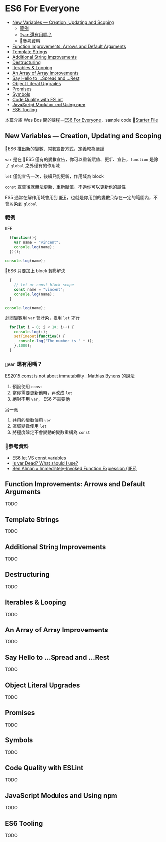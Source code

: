 # ES6 For Everyone

- [New Variables — Creation, Updating and Scoping](#new-variables---creation--updating-and-scoping)
  - [範例](#--)
  - [`var` 還有用嗎？](#--var-------)
  - [參考資料](#-----)
- [Function Improvements: Arrows and Default Arguments](#function-improvements--arrows-and-default-arguments)
- [Template Strings](#template-strings)
- [Additional String Improvements](#additional-string-improvements)
- [Destructuring](#destructuring)
- [Iterables & Looping](#iterables---looping)
- [An Array of Array Improvements](#an-array-of-array-improvements)
- [Say Hello to ...Spread and ...Rest](#say-hello-to-spread-and-rest)
- [Object Literal Upgrades](#object-literal-upgrades)
- [Promises](#promises)
- [Symbols](#symbols)
- [Code Quality with ESLint](#code-quality-with-eslint)
- [JavaScript Modules and Using npm](#javascript-modules-and-using-npm)
- [ES6 Tooling](#es6-tooling)

本篇介紹 Wes Bos 開的課程－[ES6 For Everyone](https://es6.io/)，sample code [Starter File](https://github.com/wesbos/es6.io)

## New Variables — Creation, Updating and Scoping

ES6 推出新的變數、常數宣告方式，定義較為嚴謹

`var` 是在 ES5 僅有的變數宣告，你可以重新賦值、更新、宣告，`function` 是除了 `global` 之外僅有的作用域

`let` 僅能宣告一次，後續只能更新，作用域為 block

`const` 宣告後就無法更新、重新賦值，不過你可以更新他的屬性

ES5 通常在解作用域會用到 [IIFE](https://developer.mozilla.org/en-US/docs/Glossary/IIFE)，也就是你用到的變數只存在一定的範圍內，不會污染到 `global`

### 範例

IIFE

```javascript
  (function(){
    var name = "vincent";
    console.log(name);
  })();

console.log(name);
```

ES6 只要加上 block 輕鬆解決

```javascript
  {
    // let or const block scope
    const name = "vincent";
    console.log(name);
  }

console.log(name);
```

迴圈變數用 `var` 會汙染，要用 `let` 才行

```javascript
  for(let i = 0; i < 10; i++) {
    console.log(i);
    setTimeout(function() {
      console.log('The number is ' + i);
    },1000);
  }
```

### `var` 還有用嗎？

[ES2015 const is not about immutability · Mathias Bynens](https://mathiasbynens.be/notes/es6-const) 的說法

1. 預設使用 `const`
1. 當你需要更新他時，再改成 `let`
1. 絕對不用 `var`， ES6 不需要他

另一派

1. 共用的變數使用 `var`
1. 區域變數使用 `let`
1. 將極度確定不會變動的變數重構為 `const`

### 參考資料

- [ES6 let VS const variables](https://wesbos.com/let-vs-const/)
- [Is var Dead? What should I use?](https://wesbos.com/is-var-dead/)
- [Ben Alman &raquo; Immediately-Invoked Function Expression (IIFE)](http://benalman.com/news/2010/11/immediately-invoked-function-expression/)

## Function Improvements: Arrows and Default Arguments

TODO

## Template Strings

TODO

## Additional String Improvements

TODO

## Destructuring

TODO

## Iterables & Looping

TODO

## An Array of Array Improvements

TODO

## Say Hello to ...Spread and ...Rest

TODO

## Object Literal Upgrades

TODO

## Promises

TODO
## Symbols

TODO

## Code Quality with ESLint

TODO

## JavaScript Modules and Using npm

TODO

## ES6 Tooling

TODO